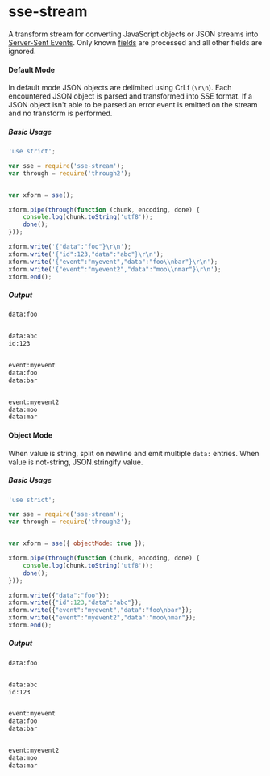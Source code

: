 sse-stream
===========

A transform stream for converting JavaScript objects or JSON streams into
[Server-Sent Events](https://developer.mozilla.org/en-US/docs/Server-sent_events).
Only known [fields](https://developer.mozilla.org/en-US/docs/Server-sent_events/Using_server-sent_events#Fields)
are processed and all other fields are ignored.

#### Default Mode
In default mode JSON objects are delimited using CrLf (`\r\n`). Each encountered
JSON object is parsed and transformed into SSE format. If a JSON object isn't able
to be parsed an error event is emitted on the stream and no transform is performed.

##### Basic Usage
```javascript
'use strict';

var sse = require('sse-stream');
var through = require('through2');


var xform = sse();

xform.pipe(through(function (chunk, encoding, done) {
    console.log(chunk.toString('utf8'));
    done();
}));

xform.write('{"data":"foo"}\r\n');
xform.write('{"id":123,"data":"abc"}\r\n');
xform.write('{"event":"myevent","data":"foo\\nbar"}\r\n');
xform.write('{"event":"myevent2","data":"moo\\nmar"}\r\n');
xform.end();
```

##### Output
```bash
data:foo


data:abc
id:123


event:myevent
data:foo
data:bar


event:myevent2
data:moo
data:mar


```

#### Object Mode
When value is string, split on newline and emit multiple `data:` entries.
When value is not-string, JSON.stringify value.

##### Basic Usage
```javascript
'use strict';

var sse = require('sse-stream');
var through = require('through2');


var xform = sse({ objectMode: true });

xform.pipe(through(function (chunk, encoding, done) {
    console.log(chunk.toString('utf8'));
    done();
}));

xform.write({"data":"foo"});
xform.write({"id":123,"data":"abc"});
xform.write({"event":"myevent","data":"foo\nbar"});
xform.write({"event":"myevent2","data":"moo\nmar"});
xform.end();
```

##### Output
```bash
data:foo


data:abc
id:123


event:myevent
data:foo
data:bar


event:myevent2
data:moo
data:mar


```